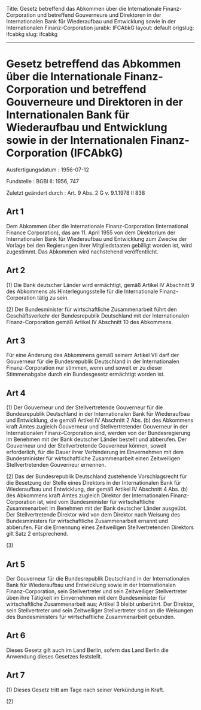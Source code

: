 Title: Gesetz betreffend das Abkommen über die Internationale Finanz-Corporation und
  betreffend Gouverneure und Direktoren in der Internationalen Bank für Wiederaufbau
  und Entwicklung sowie in der Internationalen Finanz-Corporation
jurabk: IFCAbkG
layout: default
origslug: ifcabkg
slug: ifcabkg

---

# Gesetz betreffend das Abkommen über die Internationale Finanz-Corporation und betreffend Gouverneure und Direktoren in der Internationalen Bank für Wiederaufbau und Entwicklung sowie in der Internationalen Finanz-Corporation (IFCAbkG)

Ausfertigungsdatum
:   1956-07-12

Fundstelle
:   BGBl II: 1956, 747

Zuletzt geändert durch
:   Art. 9 Abs. 2 G v. 9.1.1978 II 838


## Art 1

Dem Abkommen über die Internationale Finanz-Corporation (International
Finance Corporation), das am 11. April 1955 von dem Direktorium der
Internationalen Bank für Wiederaufbau und Entwicklung zum Zwecke der
Vorlage bei den Regierungen ihrer Mitgliedstaaten gebilligt worden
ist, wird zugestimmt. Das Abkommen wird nachstehend veröffentlicht.


## Art 2

(1) Die
Bank deutscher Länder              wird ermächtigt, gemäß Artikel IV
Abschnitt 9 des Abkommens als Hinterlegungsstelle für die
Internationale Finanz-Corporation tätig zu sein.

(2) Der Bundesminister für wirtschaftliche Zusammenarbeit führt den
Geschäftsverkehr der Bundesrepublik Deutschland mit der
Internationalen Finanz-Corporation gemäß Artikel IV Abschnitt 10 des
Abkommens.


## Art 3

Für eine Änderung des Abkommens gemäß seinem Artikel VII darf der
Gouverneur für die Bundesrepublik Deutschland in der Internationalen
Finanz-Corporation nur stimmen, wenn und soweit er zu dieser
Stimmenabgabe durch ein Bundesgesetz ermächtigt worden ist.


## Art 4

(1) Der Gouverneur und der Stellvertretende Gouverneur für die
Bundesrepublik Deutschland in der Internationalen Bank für
Wiederaufbau und Entwicklung, die gemäß Artikel IV Abschnitt 2 Abs.
(b) des Abkommens kraft Amtes zugleich Gouverneur und
Stellvertretender Gouverneur in der Internationalen Finanz-Corporation
sind, werden von der Bundesregierung im Benehmen mit der
Bank deutscher Länder              bestellt und abberufen. Der
Gouverneur und der Stellvertretende Gouverneur können, soweit
erforderlich, für die Dauer ihrer Verhinderung im Einvernehmen mit dem
Bundesminister für wirtschaftliche Zusammenarbeit einen Zeitweiligen
Stellvertretenden Gouverneur ernennen.

(2) Das der Bundesrepublik Deutschland zustehende Vorschlagsrecht für
die Besetzung der Stelle eines Direktors in der Internationalen Bank
für Wiederaufbau und Entwicklung, der gemäß Artikel IV Abschnitt 4
Abs. (b) des Abkommens kraft Amtes zugleich Direktor der
Internationalen Finanz-Corporation ist, wird vom Bundesminister für
wirtschaftliche Zusammenarbeit im Benehmen mit der
Bank deutscher Länder              ausgeübt. Der Stellvertretende
Direktor wird von dem Direktor nach Weisung des Bundesministers für
wirtschaftliche Zusammenarbeit ernannt und abberufen. Für die
Ernennung eines Zeitweiligen Stellvertretenden Direktors gilt Satz 2
entsprechend.

(3)


## Art 5

Der Gouverneur für die Bundesrepublik Deutschland in der
Internationalen Bank für Wiederaufbau und Entwicklung sowie in der
Internationalen Finanz-Corporation, sein Stellvertreter und sein
Zeitweiliger Stellvertreter üben ihre Tätigkeit im Einvernehmen mit
dem Bundesminister für wirtschaftliche Zusammenarbeit aus; Artikel 3
bleibt unberührt. Der Direktor, sein Stellvertreter und sein
Zeitweiliger Stellvertreter sind an die Weisungen des Bundesministers
für wirtschaftliche Zusammenarbeit gebunden.


## Art 6

Dieses Gesetz gilt auch im Land Berlin, sofern das Land Berlin die
Anwendung dieses Gesetzes feststellt.


## Art 7

(1) Dieses Gesetz tritt am Tage nach seiner Verkündung in Kraft.

(2)

